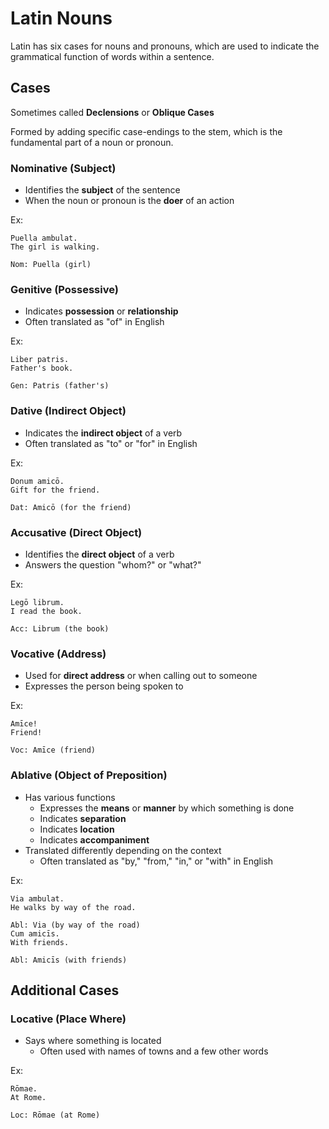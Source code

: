 # Latin Nouns

Latin has six cases for nouns and pronouns, which are used to indicate the grammatical function of words within a sentence. 

## Cases

Sometimes called **Declensions** or **Oblique Cases**

Formed by adding specific case-endings to the stem, which is the fundamental part of a noun or pronoun.

### Nominative (Subject)

- Identifies the **subject** of the sentence
- When the noun or pronoun is the **doer** of an action

Ex:

    Puella ambulat.
    The girl is walking.

    Nom: Puella (girl)

### Genitive (Possessive)

- Indicates **possession** or **relationship**
- Often translated as "of" in English

Ex:

    Liber patris.
    Father's book.

    Gen: Patris (father's)

### Dative (Indirect Object)

- Indicates the **indirect object** of a verb
- Often translated as "to" or "for" in English

Ex:

    Donum amicō.
    Gift for the friend.

    Dat: Amicō (for the friend)

### Accusative (Direct Object)

- Identifies the **direct object** of a verb
- Answers the question "whom?" or "what?"

Ex:

    Legō librum.
    I read the book.

    Acc: Librum (the book)

### Vocative (Address)

- Used for **direct address** or when calling out to someone
- Expresses the person being spoken to

Ex:

    Amīce!
    Friend!

    Voc: Amīce (friend)

### Ablative (Object of Preposition)

- Has various functions
    - Expresses the **means** or **manner** by which something is done
    - Indicates **separation**
    - Indicates **location**
    - Indicates **accompaniment**
- Translated differently depending on the context
    - Often translated as "by," "from," "in," or "with" in English

Ex:
    
    Via ambulat.
    He walks by way of the road.

    Abl: Via (by way of the road)
    Cum amicīs.
    With friends.

    Abl: Amicīs (with friends)

## Additional Cases

### Locative (Place Where)

- Says where something is located
    - Often used with names of towns and a few other words

Ex:
    
    Rōmae.
    At Rome.

    Loc: Rōmae (at Rome)

